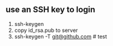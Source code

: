 ## use an SSH key to login  

1. ssh-keygen  
2. copy id_rsa.pub to server
3. ssh-keygen -T git@github.com # test  
